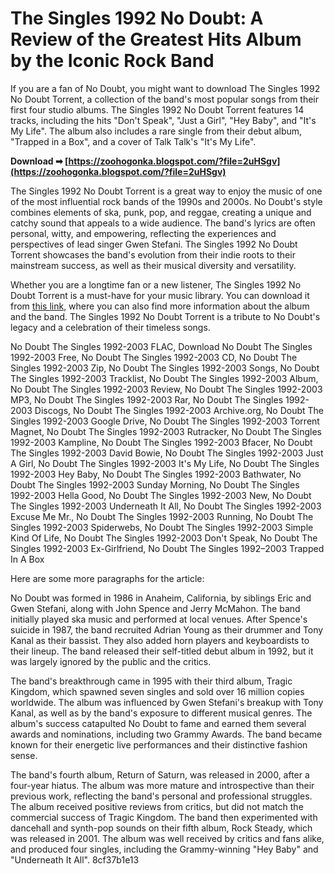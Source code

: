 # The Singles 1992 No Doubt: A Review of the Greatest Hits Album by the Iconic Rock Band
 
If you are a fan of No Doubt, you might want to download The Singles 1992 No Doubt Torrent, a collection of the band's most popular songs from their first four studio albums. The Singles 1992 No Doubt Torrent features 14 tracks, including the hits "Don't Speak", "Just a Girl", "Hey Baby", and "It's My Life". The album also includes a rare single from their debut album, "Trapped in a Box", and a cover of Talk Talk's "It's My Life".
 
**Download ➡ [https://zoohogonka.blogspot.com/?file=2uHSgv](https://zoohogonka.blogspot.com/?file=2uHSgv)**


 
The Singles 1992 No Doubt Torrent is a great way to enjoy the music of one of the most influential rock bands of the 1990s and 2000s. No Doubt's style combines elements of ska, punk, pop, and reggae, creating a unique and catchy sound that appeals to a wide audience. The band's lyrics are often personal, witty, and empowering, reflecting the experiences and perspectives of lead singer Gwen Stefani. The Singles 1992 No Doubt Torrent showcases the band's evolution from their indie roots to their mainstream success, as well as their musical diversity and versatility.
 
Whether you are a longtime fan or a new listener, The Singles 1992 No Doubt Torrent is a must-have for your music library. You can download it from [this link](https://archive.org/details/the-singles-1992-2003_202302), where you can also find more information about the album and the band. The Singles 1992 No Doubt Torrent is a tribute to No Doubt's legacy and a celebration of their timeless songs.
 
No Doubt The Singles 1992-2003 FLAC,  Download No Doubt The Singles 1992-2003 Free,  No Doubt The Singles 1992-2003 CD,  No Doubt The Singles 1992-2003 Zip,  No Doubt The Singles 1992-2003 Songs,  No Doubt The Singles 1992-2003 Tracklist,  No Doubt The Singles 1992-2003 Album,  No Doubt The Singles 1992-2003 Review,  No Doubt The Singles 1992-2003 MP3,  No Doubt The Singles 1992-2003 Rar,  No Doubt The Singles 1992-2003 Discogs,  No Doubt The Singles 1992-2003 Archive.org,  No Doubt The Singles 1992-2003 Google Drive,  No Doubt The Singles 1992-2003 Torrent Magnet,  No Doubt The Singles 1992-2003 Rutracker,  No Doubt The Singles 1992-2003 Kampline,  No Doubt The Singles 1992-2003 Bfacer,  No Doubt The Singles 1992-2003 David Bowie,  No Doubt The Singles 1992-2003 Just A Girl,  No Doubt The Singles 1992-2003 It's My Life,  No Doubt The Singles 1992-2003 Hey Baby,  No Doubt The Singles 1992-2003 Bathwater,  No Doubt The Singles 1992-2003 Sunday Morning,  No Doubt The Singles 1992-2003 Hella Good,  No Doubt The Singles 1992-2003 New,  No Doubt The Singles 1992-2003 Underneath It All,  No Doubt The Singles 1992-2003 Excuse Me Mr.,  No Doubt The Singles 1992-2003 Running,  No Doubt The Singles 1992-2003 Spiderwebs,  No Doubt The Singles 1992-2003 Simple Kind Of Life,  No Doubt The Singles 1992-2003 Don't Speak,  No Doubt The Singles 1992-2003 Ex-Girlfriend,  No Doubt The Singles 1992–2003 Trapped In A Box

Here are some more paragraphs for the article:
 
No Doubt was formed in 1986 in Anaheim, California, by siblings Eric and Gwen Stefani, along with John Spence and Jerry McMahon. The band initially played ska music and performed at local venues. After Spence's suicide in 1987, the band recruited Adrian Young as their drummer and Tony Kanal as their bassist. They also added horn players and keyboardists to their lineup. The band released their self-titled debut album in 1992, but it was largely ignored by the public and the critics.
 
The band's breakthrough came in 1995 with their third album, Tragic Kingdom, which spawned seven singles and sold over 16 million copies worldwide. The album was influenced by Gwen Stefani's breakup with Tony Kanal, as well as by the band's exposure to different musical genres. The album's success catapulted No Doubt to fame and earned them several awards and nominations, including two Grammy Awards. The band became known for their energetic live performances and their distinctive fashion sense.
 
The band's fourth album, Return of Saturn, was released in 2000, after a four-year hiatus. The album was more mature and introspective than their previous work, reflecting the band's personal and professional struggles. The album received positive reviews from critics, but did not match the commercial success of Tragic Kingdom. The band then experimented with dancehall and synth-pop sounds on their fifth album, Rock Steady, which was released in 2001. The album was well received by critics and fans alike, and produced four singles, including the Grammy-winning "Hey Baby" and "Underneath It All".
 8cf37b1e13
 
